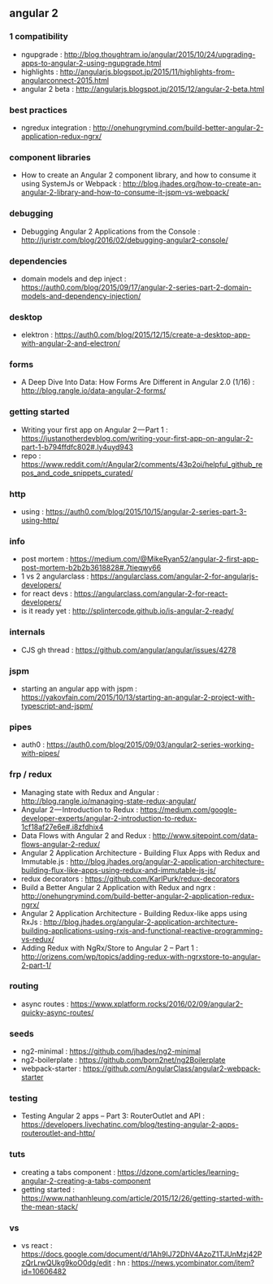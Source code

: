## angular 2

### 1 compatibility
- ngupgrade : http://blog.thoughtram.io/angular/2015/10/24/upgrading-apps-to-angular-2-using-ngupgrade.html
- highlights : http://angularjs.blogspot.jp/2015/11/highlights-from-angularconnect-2015.html
- angular 2 beta : http://angularjs.blogspot.jp/2015/12/angular-2-beta.html

### best practices
- ngredux integration : http://onehungrymind.com/build-better-angular-2-application-redux-ngrx/

### component libraries
- How to create an Angular 2 component library, and how to consume it using SystemJs or Webpack : http://blog.jhades.org/how-to-create-an-angular-2-library-and-how-to-consume-it-jspm-vs-webpack/

### debugging
- Debugging Angular 2 Applications from the Console : http://juristr.com/blog/2016/02/debugging-angular2-console/

### dependencies
- domain models and dep inject : https://auth0.com/blog/2015/09/17/angular-2-series-part-2-domain-models-and-dependency-injection/

### desktop
- elektron : https://auth0.com/blog/2015/12/15/create-a-desktop-app-with-angular-2-and-electron/

### forms
- A Deep Dive Into Data: How Forms Are Different in Angular 2.0 (1/16) : http://blog.rangle.io/data-angular-2-forms/

### getting started
- Writing your first app on Angular 2 — Part 1 : https://justanotherdevblog.com/writing-your-first-app-on-angular-2-part-1-b794ffdfc802#.ly4uyd943
- repo : https://www.reddit.com/r/Angular2/comments/43p2oi/helpful_github_repos_and_code_snippets_curated/

### http
- using : https://auth0.com/blog/2015/10/15/angular-2-series-part-3-using-http/

### info
- post mortem : https://medium.com/@MikeRyan52/angular-2-first-app-post-mortem-b2b2b3618828#.7tieqwy66
- 1 vs 2 angularclass : https://angularclass.com/angular-2-for-angularjs-developers/
- for react devs : https://angularclass.com/angular-2-for-react-developers/
- is it ready yet : http://splintercode.github.io/is-angular-2-ready/

### internals
- CJS gh thread : https://github.com/angular/angular/issues/4278

### jspm
- starting an angular app with jspm : https://yakovfain.com/2015/10/13/starting-an-angular-2-project-with-typescript-and-jspm/

### pipes
- auth0 : https://auth0.com/blog/2015/09/03/angular2-series-working-with-pipes/

### frp / redux
- Managing state with Redux and Angular : http://blog.rangle.io/managing-state-redux-angular/
- Angular 2 — Introduction to Redux : https://medium.com/google-developer-experts/angular-2-introduction-to-redux-1cf18af27e6e#.i8zfdhix4
- Data Flows with Angular 2 and Redux : http://www.sitepoint.com/data-flows-angular-2-redux/
- Angular 2 Application Architecture - Building Flux Apps with Redux and Immutable.js : http://blog.jhades.org/angular-2-application-architecture-building-flux-like-apps-using-redux-and-immutable-js-js/
- redux decorators : https://github.com/KarlPurk/redux-decorators
- Build a Better Angular 2 Application with Redux and ngrx : http://onehungrymind.com/build-better-angular-2-application-redux-ngrx/
- Angular 2 Application Architecture - Building Redux-like apps using RxJs : http://blog.jhades.org/angular-2-application-architecture-building-applications-using-rxjs-and-functional-reactive-programming-vs-redux/
- Adding Redux with NgRx/Store to Angular 2 – Part 1 : http://orizens.com/wp/topics/adding-redux-with-ngrxstore-to-angular-2-part-1/

### routing
- async routes : https://www.xplatform.rocks/2016/02/09/angular2-quicky-async-routes/

### seeds
- ng2-minimal : https://github.com/jhades/ng2-minimal
- ng2-boilerplate : https://github.com/born2net/ng2Boilerplate
- webpack-starter : https://github.com/AngularClass/angular2-webpack-starter

### testing
- Testing Angular 2 apps – Part 3: RouterOutlet and API : https://developers.livechatinc.com/blog/testing-angular-2-apps-routeroutlet-and-http/

### tuts
- creating a tabs component : https://dzone.com/articles/learning-angular-2-creating-a-tabs-component
- getting started : https://www.nathanhleung.com/article/2015/12/26/getting-started-with-the-mean-stack/

### vs
- vs react : https://docs.google.com/document/d/1Ah9IJ72DhV4AzoZ1TJUnMzj42PzQrLrwQUkg9koO0dg/edit : hn : https://news.ycombinator.com/item?id=10606482

